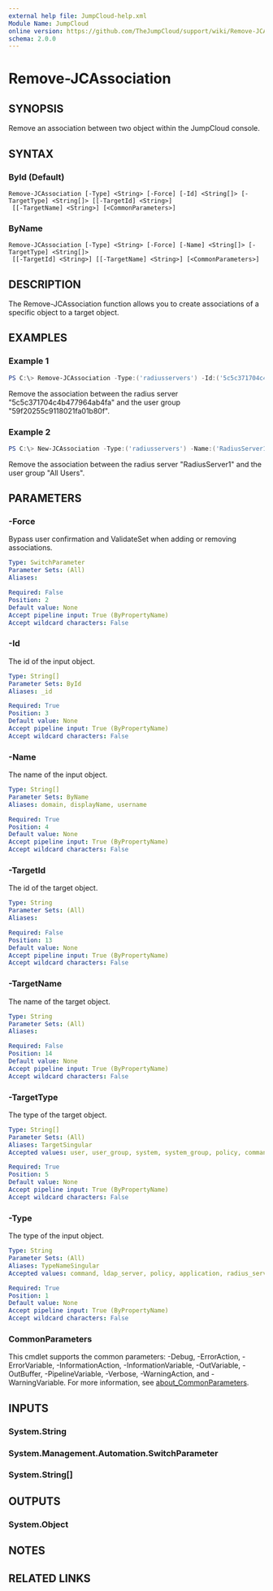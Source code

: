 ```yaml
---
external help file: JumpCloud-help.xml
Module Name: JumpCloud
online version: https://github.com/TheJumpCloud/support/wiki/Remove-JCAssociation
schema: 2.0.0
---
```


# Remove-JCAssociation

## SYNOPSIS
Remove an association between two object within the JumpCloud console.

## SYNTAX

### ById (Default)
```
Remove-JCAssociation [-Type] <String> [-Force] [-Id] <String[]> [-TargetType] <String[]> [[-TargetId] <String>]
 [[-TargetName] <String>] [<CommonParameters>]
```

### ByName
```
Remove-JCAssociation [-Type] <String> [-Force] [-Name] <String[]> [-TargetType] <String[]>
 [[-TargetId] <String>] [[-TargetName] <String>] [<CommonParameters>]
```

## DESCRIPTION
The Remove-JCAssociation function allows you to create associations of a specific object to a target object.

## EXAMPLES

### Example 1
```powershell
PS C:\> Remove-JCAssociation -Type:('radiusservers') -Id:('5c5c371704c4b477964ab4fa') -TargetType:('user_group') -TargetId:('59f20255c9118021fa01b80f')
```

Remove the association between the radius server "5c5c371704c4b477964ab4fa" and the user group "59f20255c9118021fa01b80f".

### Example 2
```powershell
PS C:\> New-JCAssociation -Type:('radiusservers') -Name:('RadiusServer1') -TargetType:('user_group') -TargetName:('All Users')
```

Remove the association between the radius server "RadiusServer1" and the user group "All Users".

## PARAMETERS

### -Force
Bypass user confirmation and ValidateSet when adding or removing associations.

```yaml
Type: SwitchParameter
Parameter Sets: (All)
Aliases:

Required: False
Position: 2
Default value: None
Accept pipeline input: True (ByPropertyName)
Accept wildcard characters: False
```

### -Id
The id of the input object.

```yaml
Type: String[]
Parameter Sets: ById
Aliases: _id

Required: True
Position: 3
Default value: None
Accept pipeline input: True (ByPropertyName)
Accept wildcard characters: False
```

### -Name
The name of the input object.

```yaml
Type: String[]
Parameter Sets: ByName
Aliases: domain, displayName, username

Required: True
Position: 4
Default value: None
Accept pipeline input: True (ByPropertyName)
Accept wildcard characters: False
```

### -TargetId
The id of the target object.

```yaml
Type: String
Parameter Sets: (All)
Aliases:

Required: False
Position: 13
Default value: None
Accept pipeline input: True (ByPropertyName)
Accept wildcard characters: False
```

### -TargetName
The name of the target object.

```yaml
Type: String
Parameter Sets: (All)
Aliases:

Required: False
Position: 14
Default value: None
Accept pipeline input: True (ByPropertyName)
Accept wildcard characters: False
```

### -TargetType
The type of the target object.

```yaml
Type: String[]
Parameter Sets: (All)
Aliases: TargetSingular
Accepted values: user, user_group, system, system_group, policy, command, application, g_suite, ldap_server, office_365, radius_server

Required: True
Position: 5
Default value: None
Accept pipeline input: True (ByPropertyName)
Accept wildcard characters: False
```

### -Type
The type of the input object.

```yaml
Type: String
Parameter Sets: (All)
Aliases: TypeNameSingular
Accepted values: command, ldap_server, policy, application, radius_server, system_group, system, user_group, user, g_suite, office_365

Required: True
Position: 1
Default value: None
Accept pipeline input: True (ByPropertyName)
Accept wildcard characters: False
```

### CommonParameters
This cmdlet supports the common parameters: -Debug, -ErrorAction, -ErrorVariable, -InformationAction, -InformationVariable, -OutVariable, -OutBuffer, -PipelineVariable, -Verbose, -WarningAction, and -WarningVariable. For more information, see [about_CommonParameters](http://go.microsoft.com/fwlink/?LinkID=113216).

## INPUTS

### System.String
### System.Management.Automation.SwitchParameter
### System.String[]
## OUTPUTS

### System.Object
## NOTES

## RELATED LINKS

